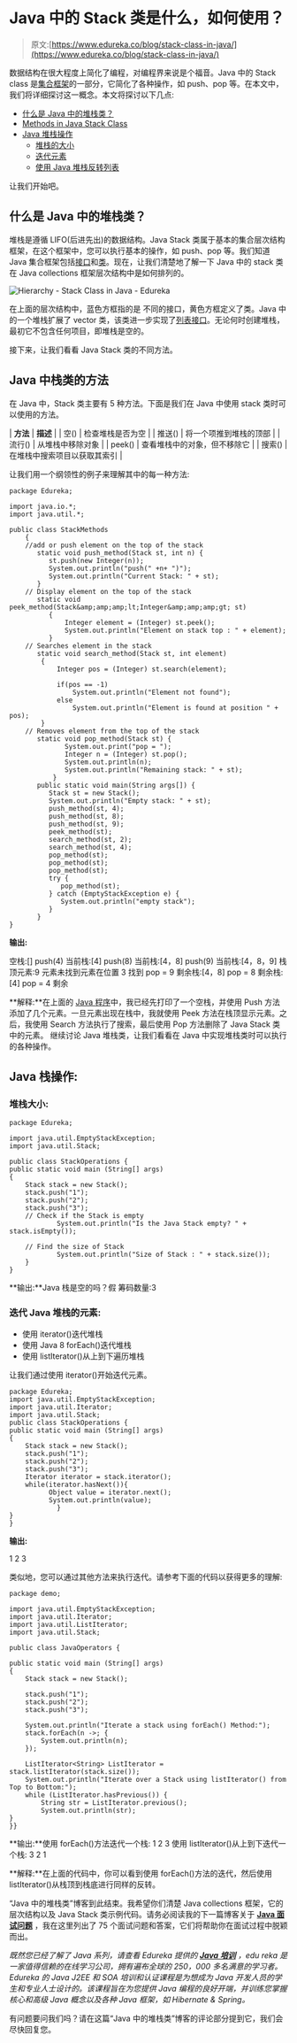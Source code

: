 # Java 中的 Stack 类是什么，如何使用？

> 原文:[https://www.edureka.co/blog/stack-class-in-java/](https://www.edureka.co/blog/stack-class-in-java/)

数据结构在很大程度上简化了编程，对编程界来说是个福音。Java 中的 Stack class 是[集合框架](https://www.edureka.co/blog/java-collections/)的一部分，它简化了各种操作，如 push、pop 等。在本文中，我们将详细探讨这一概念。本文将探讨以下几点:

*   [什么是 Java 中的堆栈类？](#whatisstackclass)
*   [Methods in Java Stack Class](#methods)
*   [Java 堆栈操作](#operations)
    *   [堆栈的大小](#size)
    *   [迭代元素](#iterate)
    *   [使用 Java 堆栈反转列表](#reverse)

让我们开始吧。

## **什么是 Java 中的堆栈类？**

堆栈是遵循 LIFO(后进先出)的数据结构。Java Stack 类属于基本的集合层次结构框架，在这个框架中，您可以执行基本的操作，如 push、pop 等。我们知道 Java 集合框架包括[接口](https://www.edureka.co/blog/java-interface/)和[类](https://www.edureka.co/blog/java-objects-and-classes/)。现在，让我们清楚地了解一下 Java 中的 stack 类在 Java collections 框架层次结构中是如何排列的。

![Hierarchy - Stack Class in Java - Edureka](../Images/a0788ee88f1e0f9eda21f885267e9e7f.png)

在上面的层次结构中，蓝色方框指的是 不同的接口，黄色方框定义了类。Java 中的一个堆栈扩展了 vector 类，该类进一步实现了[列表接口](https://www.edureka.co/blog/list-in-java/)。无论何时创建堆栈，最初它不包含任何项目，即堆栈是空的。

接下来，让我们看看 Java Stack 类的不同方法。

## **Java 中栈类的方法**

在 Java 中，Stack 类主要有 5 种方法。下面是我们在 Java 中使用 stack 类时可以使用的方法。

| **方法** | **描述** |
| 空() | 检查堆栈是否为空 |
| 推送() | 将一个项推到堆栈的顶部 |
| 流行() | 从堆栈中移除对象 |
| peek() | 查看堆栈中的对象，但不移除它 |
| 搜索() | 在堆栈中搜索项目以获取其索引 |

让我们用一个纲领性的例子来理解其中的每一种方法:

```
package Edureka;

import java.io.*; 
import java.util.*; 

public class StackMethods
	{    
	//add or push element on the top of the stack 
	   static void push_method(Stack st, int n) {
	      st.push(new Integer(n));
	      System.out.println("push(" +n+ ")");
	      System.out.println("Current Stack: " + st);
	   }
    // Display element on the top of the stack 
	   static void peek_method(Stack&amp;amp;amp;lt;Integer&amp;amp;amp;gt; st) 
		  { 
			  Integer element = (Integer) st.peek(); 
			  System.out.println("Element on stack top : " + element); 
		  }
	// Searches element in the stack
	   static void search_method(Stack st, int element) 
	    { 
	        Integer pos = (Integer) st.search(element); 

	        if(pos == -1) 
	            System.out.println("Element not found"); 
	        else
	            System.out.println("Element is found at position " + pos); 
	    } 
	// Removes element from the top of the stack
	   static void pop_method(Stack st) {
		      System.out.print("pop = ");
		      Integer n = (Integer) st.pop();
		      System.out.println(n);
		      System.out.println("Remaining stack: " + st);
		   }
	   public static void main(String args[]) {
	      Stack st = new Stack();
	      System.out.println("Empty stack: " + st);
	      push_method(st, 4);
	      push_method(st, 8);
	      push_method(st, 9);
	      peek_method(st);
	      search_method(st, 2); 
	      search_method(st, 4);
	      pop_method(st);
	      pop_method(st);
	      pop_method(st);
	      try {
	         pop_method(st);
	      } catch (EmptyStackException e) {
	         System.out.println("empty stack");
	      }
	   }
} 
```

**输出:**

空栈:[] push(4) 当前栈:[4] push(8) 当前栈:[4，8] push(9) 当前栈:[4，8，9] 栈顶元素:9 元素未找到元素在位置 3 找到 pop = 9 剩余栈:[4，8] pop = 8 剩余栈:[4] pop = 4 剩余

**解释:**在上面的 [Java 程序](https://www.edureka.co/blog/java-programs/)中，我已经先打印了一个空栈，并使用 Push 方法添加了几个元素。一旦元素出现在栈中，我就使用 Peek 方法在栈顶显示元素。之后，我使用 Search 方法执行了搜索，最后使用 Pop 方法删除了 Java Stack 类中的元素。 继续讨论 Java 堆栈类，让我们看看在 Java 中实现堆栈类时可以执行的各种操作。

## **Java 栈操作:**

### **堆栈大小:**

```
package Edureka;

import java.util.EmptyStackException;
import java.util.Stack;

public class StackOperations {  
public static void main (String[] args) 
{ 
	Stack stack = new Stack();
	stack.push("1");
	stack.push("2");
	stack.push("3");
	// Check if the Stack is empty
	        System.out.println("Is the Java Stack empty? " + stack.isEmpty());

	// Find the size of Stack
	        System.out.println("Size of Stack : " + stack.size());
	}
} 

```

**输出:**Java 栈是空的吗？假 筹码数量:3

### **迭代 Java 堆栈的元素:**

*   使用 iterator()迭代堆栈
*   使用 Java 8 forEach()迭代堆栈
*   使用 listIterator()从上到下遍历堆栈

让我们通过使用 iterator()开始迭代元素。

```
package Edureka;
import java.util.EmptyStackException;
import java.util.Iterator;
import java.util.Stack;
public class StackOperations {
public static void main (String[] args) 
{ 
	Stack stack = new Stack();
	stack.push("1");
	stack.push("2");
	stack.push("3");
	Iterator iterator = stack.iterator();
	while(iterator.hasNext()){
	      Object value = iterator.next();
	      System.out.println(value); 
	        }	
}
} 

```

**输出:**

1 2 3

类似地，您可以通过其他方法来执行迭代。请参考下面的代码以获得更多的理解:

```
package demo;

import java.util.EmptyStackException;
import java.util.Iterator;
import java.util.ListIterator;
import java.util.Stack;

public class JavaOperators {

public static void main (String[] args) 
{ 
	Stack stack = new Stack();

	stack.push("1");
	stack.push("2");
	stack.push("3");

    System.out.println("Iterate a stack using forEach() Method:");
    stack.forEach(n ->; {
        System.out.println(n);
    });

    ListIterator<String> ListIterator = stack.listIterator(stack.size());
    System.out.println("Iterate over a Stack using listIterator() from Top to Bottom:");
    while (ListIterator.hasPrevious()) {
    	String str = ListIterator.previous();
        System.out.println(str);
}
}}

```

**输出:**使用 forEach()方法迭代一个栈: 1 2 3 使用 listIterator()从上到下迭代一个栈: 3 2 1

**解释:**在上面的代码中，你可以看到使用 forEach()方法的迭代，然后使用 listIterator()从栈顶到栈底进行同样的反转。

“Java 中的堆栈类”博客到此结束。我希望你们清楚 Java collections 框架，它的层次结构以及 Java Stack 类示例代码。请务必阅读我的下一篇博客关于 **[Java 面试问题](https://www.edureka.co/blog/interview-questions/java-interview-questions/)** ，我在这里列出了 75 个面试问题和答案，它们将帮助你在面试过程中脱颖而出。

*既然您已经了解了 Java 系列，请查看 Edureka 提供的  [**Java 培训**](https://www.edureka.co/java-j2ee-training-course)* *，edu reka 是一家值得信赖的在线学习公司，拥有遍布全球的 250，000 多名满意的学习者。Edureka 的 Java J2EE 和 SOA 培训和认证课程是为想成为 Java 开发人员的学生和专业人士设计的。该课程旨在为您提供 Java 编程的良好开端，并训练您掌握核心和高级 Java 概念以及各种 Java 框架，如 Hibernate & Spring。*

有问题要问我们吗？请在这篇“Java 中的堆栈类”博客的评论部分提到它，我们会尽快回复您。